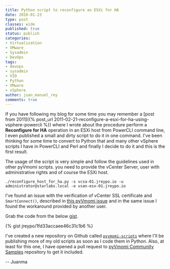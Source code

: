 ```yaml
---
title: Python script to reconfigure an ESXi for HA
date: 2016-01-23
type: post
classes: wide
published: true
status: publish
categories:
- Virtualization
- VMware
- Sysadmin
- DevOps
tags:
- devops
- sysadmin
- VIO
- Python
- VMware
- vSphere
author: juan_manuel_rey
comments: true
---
```


If you have following my blog for some time you may remember a [post from 2011]({% post_url 2011-02-21-reconfigure-a-esxi-for-ha-using-vsphere-powercli %}) where I wrote about the procedure perform a **Reconfigure for HA** operation in an ESXi host from PowerCLI command line, I even published a small and dirty script to do it in one command. I've been thinking for some time to convert to Python that and many other vSphere scripts I have in PowerCLI and Perl and finally I decide to do it and this is the first result.

The usage of the script is very simple and follow the guidelines used in other pyVmomi scripts. you need to provide the vCenter Server, user with administrative rights and of course the ESXi host.

```
./reconfigure_host_for_ha.py -s vcsa-01.jreypo.io -u administrator@starlabs.local -e vsan-esx-01.jreypo.io
```

I've found an issue with the verification of vCenter SSL certificate and `SmartConnect()`, described in [this pyVmomi issue](https://github.com/vmware/pyvmomi/issues/235) and in the same issue I found the workaround provided by another user.

Grab the code from the below [gist](https://gist.github.com/jreypo/1fd33accaee46c31c1b6).

{% gist jreypo/1fd33accaee46c31c1b6 %}

I've created a new repository on Github called [`pvymomi-scripts`](https://github.com/jreypo/pyvmomi-scripts) where I'll be publishing more of my old scripts as soon as I code them in Python. Also, at least for this one, I have opened a pull request to [pyVmomi Community Samples](https://github.com/vmware/pyvmomi-community-samples) repository to get it included.

-- Juanma
